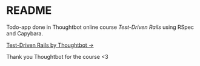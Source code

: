 # README

Todo-app done in Thoughtbot online course _Test-Driven Rails_ using RSpec and Capybara.

[Test-Driven Rails by Thoughtbot ->](https://thoughtbot.com/upcase/test-driven-rails)

Thank you Thoughtbot for the course <3

